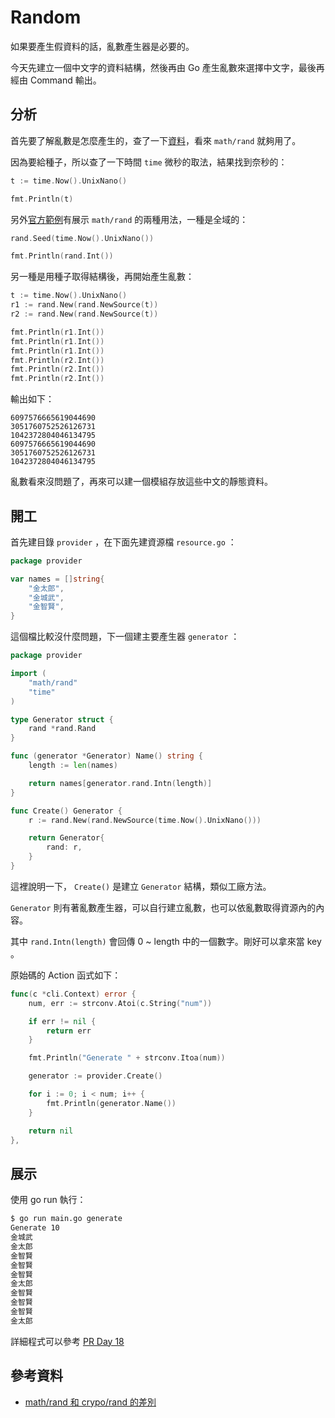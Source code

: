 # Random

如果要產生假資料的話，亂數產生器是必要的。

今天先建立一個中文字的資料結構，然後再由 Go 產生亂數來選擇中文字，最後再經由 Command 輸出。

## 分析

首先要了解亂數是怎麼產生的，查了一下[資料][math/rand 和 crypo/rand 的差別]，看來 `math/rand` 就夠用了。

因為要給種子，所以查了一下時間 `time` 微秒的取法，結果找到奈秒的：

```go
t := time.Now().UnixNano()

fmt.Println(t)
```

另外[官方範例](https://golang.org/pkg/math/rand/)有展示 `math/rand` 的兩種用法，一種是全域的：

```go
rand.Seed(time.Now().UnixNano())

fmt.Println(rand.Int())
```

另一種是用種子取得結構後，再開始產生亂數：

```go
t := time.Now().UnixNano()
r1 := rand.New(rand.NewSource(t))
r2 := rand.New(rand.NewSource(t))

fmt.Println(r1.Int())
fmt.Println(r1.Int())
fmt.Println(r1.Int())
fmt.Println(r2.Int())
fmt.Println(r2.Int())
fmt.Println(r2.Int())
```

輸出如下：

```
6097576665619044690
3051760752526126731
1042372804046134795
6097576665619044690
3051760752526126731
1042372804046134795
```

亂數看來沒問題了，再來可以建一個模組存放這些中文的靜態資料。

## 開工

首先建目錄 `provider` ，在下面先建資源檔 `resource.go` ：

```go
package provider

var names = []string{
	"金太郎",
	"金城武",
	"金智賢",
}
```

這個檔比較沒什麼問題，下一個建主要產生器 `generator` ：

```go
package provider

import (
	"math/rand"
	"time"
)

type Generator struct {
	rand *rand.Rand
}

func (generator *Generator) Name() string {
	length := len(names)

	return names[generator.rand.Intn(length)]
}

func Create() Generator {
	r := rand.New(rand.NewSource(time.Now().UnixNano()))

	return Generator{
		rand: r,
	}
}
```

這裡說明一下， `Create()` 是建立 `Generator` 結構，類似工廠方法。

`Generator` 則有著亂數產生器，可以自行建立亂數，也可以依亂數取得資源內的內容。

其中 `rand.Intn(length)` 會回傳 0 ~ length 中的一個數字。剛好可以拿來當 key 。

原始碼的 Action 函式如下：

```go
func(c *cli.Context) error {
    num, err := strconv.Atoi(c.String("num"))

    if err != nil {
        return err
    }

    fmt.Println("Generate " + strconv.Itoa(num))

    generator := provider.Create()

    for i := 0; i < num; i++ {
        fmt.Println(generator.Name())
    }

    return nil
},
```

## 展示

使用 go run 執行：

```bash
$ go run main.go generate
Generate 10
金城武
金太郎
金智賢
金智賢
金智賢
金太郎
金智賢
金智賢
金智賢
金太郎
```

詳細程式可以參考 [PR Day 18](https://github.com/MilesChou/namer/pull/3)

## 參考資料

* [math/rand 和 crypo/rand 的差別][]

[math/rand 和 crypo/rand 的差別]: http://lihaoquan.me/2016/10/15/rand-in-go.html
